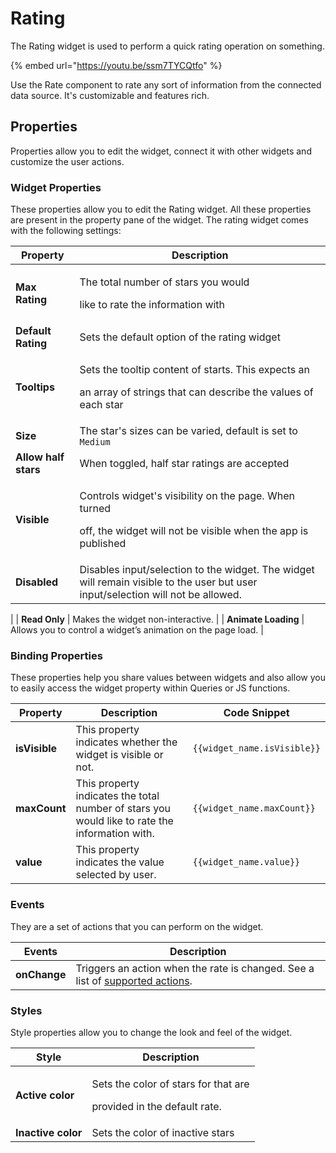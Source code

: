 # Rating

The Rating widget is used to perform a quick rating operation on something.

{% embed url="https://youtu.be/ssm7TYCQtfo" %}

Use the Rate component to rate any sort of information from the connected data source. It's customizable and features rich.

## Properties

Properties allow you to edit the widget, connect it with other widgets and customize the user actions.

### Widget Properties

These properties allow you to edit the Rating widget. All these properties are present in the property pane of the widget. The rating widget comes with the following settings:

| Property             | Description                                                                                                                      |
| -------------------- | -------------------------------------------------------------------------------------------------------------------------------- |
| **Max Rating**       | <p>The total number of stars you would</p><p>like to rate the information with</p>                                               |
| **Default Rating**   | Sets the default option of the rating widget                                                                                     |
| **Tooltips**         | <p>Sets the tooltip content of starts. This expects an</p><p>an array of strings that can describe the values of each star</p>   |
| **Size**             | The star's sizes can be varied, default is set to `Medium`                                                                       |
| **Allow half stars** | When toggled, half star ratings are accepted                                                                                     |
| **Visible**          | <p>Controls widget's visibility on the page. When turned</p><p>off, the widget will not be visible when the app is published</p> |
| **Disabled**         | Disables input/selection to the widget. The widget will remain visible to the user but user input/selection will not be allowed.
|
| **Read Only**         | Makes the widget non-interactive. |
| **Animate Loading**  | Allows you to control a widget’s animation on the page load.                                                                     |

### Binding Properties

These properties help you share values between widgets and also allow you to easily access the widget property within Queries or JS functions.

| Property      | Description                                                                                    | Code Snippet                |
| ------------- | ---------------------------------------------------------------------------------------------- | --------------------------- |
| **isVisible** | This property indicates whether the widget is visible or not.                                  | `{{widget_name.isVisible}}` |
| **maxCount**  | This property indicates the total number of stars you would like to rate the information with. | `{{widget_name.maxCount}}`  |
| **value**     | This property indicates the value selected by user.                                            | `{{widget_name.value}}`     |

### Events

They are a set of actions that you can perform on the widget.

| Events       | Description                                                                                                            |
| ------------ | ---------------------------------------------------------------------------------------------------------------------- |
| **onChange** | Triggers an action when the rate is changed. See a list of [supported actions](../appsmith-framework/widget-actions/). |

### Styles

Style properties allow you to change the look and feel of the widget.

| Style              | Description                                                                     |
| ------------------ | ------------------------------------------------------------------------------- |
| **Active color**   | <p>Sets the color of stars for that are</p><p>provided in the default rate.</p> |
| **Inactive color** | Sets the color of inactive stars                                                |
